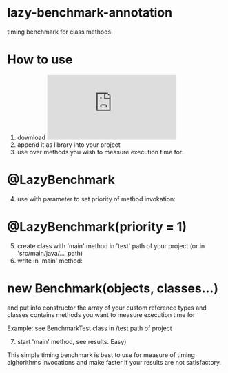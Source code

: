 # lazy-benchmark-annotation
timing benchmark for class methods

# How to use
1. download ![lazy-benchmark-annotation.jar](
https://github.com/DmitryBelenov/lazy-benchmark-annotation/blob/master/lazy-benchmark-annotation.jar)
2. append it as library into your project
3. use over methods you wish to measure execution time for:
# @LazyBenchmark 
4. use with parameter to set priority of method invokation:
# @LazyBenchmark(priority = 1) 
5. create class with 'main' method in 'test' path of your project (or in 'src/main/java/...' path)
6. write in 'main' method: 
# new Benchmark(objects, classes...) 
   and put into constructor the array of your custom reference types and classes contains methods you want to measure execution time for
   
   Example: see BenchmarkTest class in /test path of project 
   
7. start 'main' method, see results. Easy) 

This simple timing benchmark is best to use for measure of timing alghorithms invocations and make faster if your results are not satisfactory.
